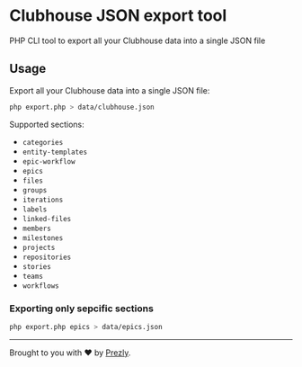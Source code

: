 # Clubhouse JSON export tool

PHP CLI tool to export all your Clubhouse data into a single JSON file

## Usage

Export all your Clubhouse data into a single JSON file:

```bash
php export.php > data/clubhouse.json
```

Supported sections:
- `categories`
- `entity-templates`
- `epic-workflow`
- `epics`
- `files`
- `groups`
- `iterations`
- `labels`
- `linked-files`
- `members`
- `milestones`
- `projects`
- `repositories`
- `stories`
- `teams`
- `workflows`

### Exporting only sepcific sections

```bash
php export.php epics > data/epics.json
```


-----------------

Brought to you with :heart: by [Prezly](https://www.prezly.com/?utm_source=github&utm_campaign=clubhouse-export-tool).
